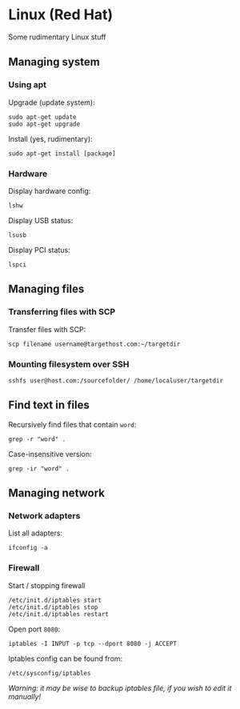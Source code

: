 # Linux (Red Hat)

Some rudimentary Linux stuff

## Managing system

### Using apt

Upgrade (update system):

	sudo apt-get update
	sudo apt-get upgrade

Install (yes, rudimentary):

	sudo apt-get install [package]

### Hardware

Display hardware config:

	lshw

Display USB status:

	lsusb

Display PCI status:

	lspci

## Managing files

### Transferring files with SCP

Transfer files with SCP:

	scp filename username@targethost.com:~/targetdir

### Mounting filesystem over SSH

	sshfs user@host.com:/sourcefolder/ /home/localuser/targetdir

## Find text in files

Recursively find files that contain `word`:

	grep -r "word" .

Case-insensitive version:

	grep -ir "word" .


## Managing network

### Network adapters

List all adapters:

    ifconfig -a

### Firewall

Start / stopping firewall

    /etc/init.d/iptables start
    /etc/init.d/iptables stop
    /etc/init.d/iptables restart

Open port `8080`:

    iptables -I INPUT -p tcp --dport 8080 -j ACCEPT
    
Iptables config can be found from:

    /etc/sysconfig/iptables
    
*Warning: it may be wise to backup iptables file, if you wish to edit it manually!*
